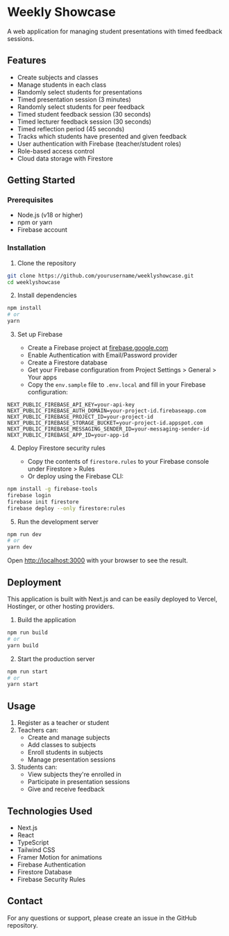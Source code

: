 # Weekly Showcase

A web application for managing student presentations with timed feedback sessions.

## Features

- Create subjects and classes
- Manage students in each class
- Randomly select students for presentations
- Timed presentation session (3 minutes)
- Randomly select students for peer feedback
- Timed student feedback session (30 seconds)
- Timed lecturer feedback session (30 seconds)
- Timed reflection period (45 seconds)
- Tracks which students have presented and given feedback
- User authentication with Firebase (teacher/student roles)
- Role-based access control
- Cloud data storage with Firestore

## Getting Started

### Prerequisites

- Node.js (v18 or higher)
- npm or yarn
- Firebase account

### Installation

1. Clone the repository

```bash
git clone https://github.com/yourusername/weeklyshowcase.git
cd weeklyshowcase
```

2. Install dependencies

```bash
npm install
# or
yarn
```

3. Set up Firebase

   - Create a Firebase project at [firebase.google.com](https://firebase.google.com)
   - Enable Authentication with Email/Password provider
   - Create a Firestore database
   - Get your Firebase configuration from Project Settings > General > Your apps
   - Copy the `env.sample` file to `.env.local` and fill in your Firebase configuration:

```
NEXT_PUBLIC_FIREBASE_API_KEY=your-api-key
NEXT_PUBLIC_FIREBASE_AUTH_DOMAIN=your-project-id.firebaseapp.com
NEXT_PUBLIC_FIREBASE_PROJECT_ID=your-project-id
NEXT_PUBLIC_FIREBASE_STORAGE_BUCKET=your-project-id.appspot.com
NEXT_PUBLIC_FIREBASE_MESSAGING_SENDER_ID=your-messaging-sender-id
NEXT_PUBLIC_FIREBASE_APP_ID=your-app-id
```

4. Deploy Firestore security rules

   - Copy the contents of `firestore.rules` to your Firebase console under Firestore > Rules
   - Or deploy using the Firebase CLI:

```bash
npm install -g firebase-tools
firebase login
firebase init firestore
firebase deploy --only firestore:rules
```

5. Run the development server

```bash
npm run dev
# or
yarn dev
```

Open [http://localhost:3000](http://localhost:3000) with your browser to see the result.

## Deployment

This application is built with Next.js and can be easily deployed to Vercel, Hostinger, or other hosting providers.

1. Build the application

```bash
npm run build
# or
yarn build
```

2. Start the production server

```bash
npm run start
# or
yarn start
```

## Usage

1. Register as a teacher or student
2. Teachers can:
   - Create and manage subjects
   - Add classes to subjects
   - Enroll students in subjects
   - Manage presentation sessions
3. Students can:
   - View subjects they're enrolled in
   - Participate in presentation sessions
   - Give and receive feedback

## Technologies Used

- Next.js
- React
- TypeScript
- Tailwind CSS
- Framer Motion for animations
- Firebase Authentication
- Firestore Database
- Firebase Security Rules

## Contact

For any questions or support, please create an issue in the GitHub repository.
